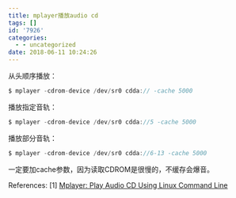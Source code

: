 ```yaml
---
title: mplayer播放audio cd
tags: []
id: '7926'
categories:
  - - uncategorized
date: 2018-06-11 10:24:26
---
```



<!-- more -->
从头顺序播放：
```js
$ mplayer -cdrom-device /dev/sr0 cdda:// -cache 5000
```

播放指定音轨：
```js
$ mplayer -cdrom-device /dev/sr0 cdda://5 -cache 5000
```

播放部分音轨：
```js
$ mplayer -cdrom-device /dev/sr0 cdda://6-13 -cache 5000
```

一定要加cache参数，因为读取CDROM是很慢的，不缓存会爆音。

References:
\[1\] [Mplayer: Play Audio CD Using Linux Command Line](https://www.cyberciti.biz/faq/linux-unix-mplayer-playing-audio-dvd-cd-using-bash-shell/)